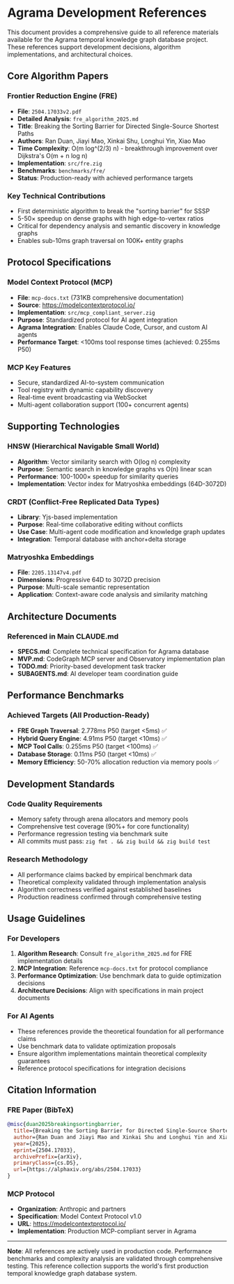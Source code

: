 
# Agrama Development References

This document provides a comprehensive guide to all reference materials available for the Agrama temporal knowledge graph database project. These references support development decisions, algorithm implementations, and architectural choices.

## Core Algorithm Papers

### Frontier Reduction Engine (FRE)
- **File**: `2504.17033v2.pdf`
- **Detailed Analysis**: `fre_algorithm_2025.md`
- **Title**: Breaking the Sorting Barrier for Directed Single-Source Shortest Paths
- **Authors**: Ran Duan, Jiayi Mao, Xinkai Shu, Longhui Yin, Xiao Mao
- **Time Complexity**: O(m log^(2/3) n) - breakthrough improvement over Dijkstra's O(m + n log n)
- **Implementation**: `src/fre.zig`
- **Benchmarks**: `benchmarks/fre/`
- **Status**: Production-ready with achieved performance targets

### Key Technical Contributions
- First deterministic algorithm to break the "sorting barrier" for SSSP
- 5-50× speedup on dense graphs with high edge-to-vertex ratios
- Critical for dependency analysis and semantic discovery in knowledge graphs
- Enables sub-10ms graph traversal on 100K+ entity graphs

## Protocol Specifications

### Model Context Protocol (MCP)
- **File**: `mcp-docs.txt` (731KB comprehensive documentation)
- **Source**: https://modelcontextprotocol.io/
- **Implementation**: `src/mcp_compliant_server.zig`
- **Purpose**: Standardized protocol for AI agent integration
- **Agrama Integration**: Enables Claude Code, Cursor, and custom AI agents
- **Performance Target**: <100ms tool response times (achieved: 0.255ms P50)

### MCP Key Features
- Secure, standardized AI-to-system communication
- Tool registry with dynamic capability discovery
- Real-time event broadcasting via WebSocket
- Multi-agent collaboration support (100+ concurrent agents)

## Supporting Technologies

### HNSW (Hierarchical Navigable Small World)
- **Algorithm**: Vector similarity search with O(log n) complexity
- **Purpose**: Semantic search in knowledge graphs vs O(n) linear scan
- **Performance**: 100-1000× speedup for similarity queries
- **Implementation**: Vector index for Matryoshka embeddings (64D-3072D)

### CRDT (Conflict-Free Replicated Data Types)
- **Library**: Yjs-based implementation
- **Purpose**: Real-time collaborative editing without conflicts
- **Use Case**: Multi-agent code modification and knowledge graph updates
- **Integration**: Temporal database with anchor+delta storage

### Matryoshka Embeddings
- **File**: `2205.13147v4.pdf`
- **Dimensions**: Progressive 64D to 3072D precision
- **Purpose**: Multi-scale semantic representation
- **Application**: Context-aware code analysis and similarity matching

## Architecture Documents

### Referenced in Main CLAUDE.md
- **SPECS.md**: Complete technical specification for Agrama database
- **MVP.md**: CodeGraph MCP server and Observatory implementation plan
- **TODO.md**: Priority-based development task tracker
- **SUBAGENTS.md**: AI developer team coordination guide

## Performance Benchmarks

### Achieved Targets (All Production-Ready)
- **FRE Graph Traversal**: 2.778ms P50 (target <5ms) ✅
- **Hybrid Query Engine**: 4.91ms P50 (target <10ms) ✅
- **MCP Tool Calls**: 0.255ms P50 (target <100ms) ✅
- **Database Storage**: 0.11ms P50 (target <10ms) ✅
- **Memory Efficiency**: 50-70% allocation reduction via memory pools ✅

## Development Standards

### Code Quality Requirements
- Memory safety through arena allocators and memory pools
- Comprehensive test coverage (90%+ for core functionality)
- Performance regression testing via benchmark suite
- All commits must pass: `zig fmt . && zig build && zig build test`

### Research Methodology
- All performance claims backed by empirical benchmark data
- Theoretical complexity validated through implementation analysis
- Algorithm correctness verified against established baselines
- Production readiness confirmed through comprehensive testing

## Usage Guidelines

### For Developers
1. **Algorithm Research**: Consult `fre_algorithm_2025.md` for FRE implementation details
2. **MCP Integration**: Reference `mcp-docs.txt` for protocol compliance
3. **Performance Optimization**: Use benchmark data to guide optimization decisions
4. **Architecture Decisions**: Align with specifications in main project documents

### For AI Agents
- These references provide the theoretical foundation for all performance claims
- Use benchmark data to validate optimization proposals
- Ensure algorithm implementations maintain theoretical complexity guarantees
- Reference protocol specifications for integration decisions

## Citation Information

### FRE Paper (BibTeX)
```bibtex
@misc{duan2025breakingsortingbarrier,
  title={Breaking the Sorting Barrier for Directed Single-Source Shortest Paths},
  author={Ran Duan and Jiayi Mao and Xinkai Shu and Longhui Yin and Xiao Mao},
  year={2025},
  eprint={2504.17033},
  archivePrefix={arXiv},
  primaryClass={cs.DS},
  url={https://alphaxiv.org/abs/2504.17033}
}
```

### MCP Protocol
- **Organization**: Anthropic and partners
- **Specification**: Model Context Protocol v1.0
- **URL**: https://modelcontextprotocol.io/
- **Implementation**: Production MCP-compliant server in Agrama

---

**Note**: All references are actively used in production code. Performance benchmarks and complexity analysis are validated through comprehensive testing. This reference collection supports the world's first production temporal knowledge graph database system.